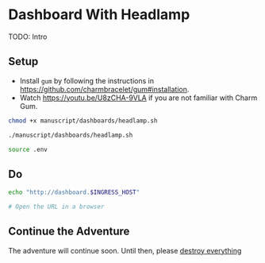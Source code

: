 # Dashboard With Headlamp

TODO: Intro

## Setup

* Install `gum` by following the instructions in https://github.com/charmbracelet/gum#installation.
* Watch https://youtu.be/U8zCHA-9VLA if you are not familiar with Charm Gum.

```bash
chmod +x manuscript/dashboards/headlamp.sh

./manuscript/dashboards/headlamp.sh

source .env
```

## Do

```bash
echo "http://dashboard.$INGRESS_HOST"

# Open the URL in a browser
```

## Continue the Adventure

The adventure will continue soon. Until then, please [destroy everything](../destroy/observability.md)
